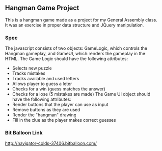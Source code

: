 ## Hangman Game Project

This is a hangman game made as a project for my General Assembly class. It was an exercise in proper data structure and JQuery manipulation.

### Spec

The javascript consists of two objects:
GameLogic, which controls the Hangman gameplay, and GameUI, which renders the gameplay in the HTML.
The Game Logic should have the following attributes:
* Selects new puzzle
* Tracks mistakes
* Tracks available and used letters
* Allows player to guess a leter
* Checks for a win (guess matches the answer)
* Checks for a lose (5 mistakes are made)
The Game UI object should have the following attributes:
* Render buttons that the player can use as input
* Remove buttons as they are used
* Render the "hangman" drawing
* Fill in the clue as the player makes correct guesses

### Bit Balloon Link

http://navigator-colds-37406.bitballoon.com/
